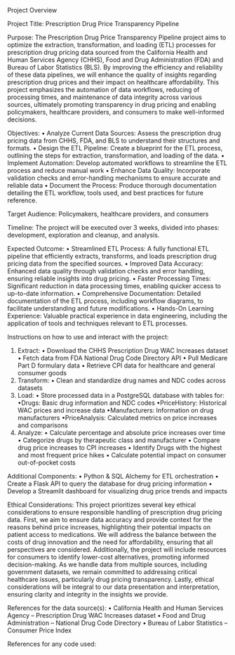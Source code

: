 Project Overview

Project Title:  Prescription Drug Price Transparency Pipeline

Purpose:
The Prescription Drug Price Transparency Pipeline project aims to optimize the extraction, transformation, and loading (ETL) processes for prescription drug pricing data sourced from the California Health and Human Services Agency (CHHS), Food and Drug Administration (FDA) and Bureau of Labor Statistics (BLS).  By improving the efficiency and reliability of these data pipelines, we will enhance the quality of insights regarding prescription drug prices and their impact on healthcare affordability.  This project emphasizes the automation of data workflows, reducing of processing times, and maintenance of data integrity across various sources, ultimately promoting transparency in drug pricing and enabling policymakers, healthcare providers, and consumers to make well-informed decisions.

Objectives:
•	Analyze Current Data Sources: Assess the prescription drug pricing data from CHHS, FDA, and BLS to understand their structures and formats.
•	Design the ETL Pipeline: Create a blueprint for the ETL process, outlining the steps for extraction, transformation, and loading of the data.
•	Implement Automation: Develop automated workflows to streamline the ETL process and reduce manual work
•	Enhance Data Quality: Incorporate validation checks and error-handling mechanisms to ensure accurate and reliable data
•	Document the Process: Produce thorough documentation detailing the ETL workflow, tools used, and best practices for future reference.

Target Audience:
Policymakers, healthcare providers, and consumers

Timeline:
The project will be executed over 3 weeks, divided into phases: development, exploration and cleanup, and analysis.

Expected Outcome:
•	Streamlined ETL Process:  A fully functional ETL pipeline that efficiently extracts, transforms, and loads prescription drug pricing data from the specified sources.
•	Improved Data Accuracy: Enhanced data quality through validation checks and error handling, ensuring reliable insights into drug pricing.
•	Faster Processing Times: Significant reduction in data processing times, enabling quicker access to up-to-date information.
•	Comprehensive Documentation: Detailed documentation of the ETL process, including workflow diagrams, to facilitate understanding and future modifications.
•	Hands-On Learning Experience: Valuable practical experience in data engineering, including the application of tools and techniques relevant to ETL processes.

Instructions on how to use and interact with the project:
1.	Extract:
•	Download the CHHS Prescription Drug WAC Increases dataset
•	Fetch data from FDA National Drug Code Directory API
•	Pull Medicare Part D formulary data
•	Retrieve CPI data for healthcare and general consumer goods
2.	Transform:
•	Clean and standardize drug names and NDC codes across datasets
3.	Load:
•	Store processed data in a PostgreSQL database with tables for:
    •Drugs: Basic drug information and NDC codes
    •PriceHistory: Historical WAC prices and increase data
    •Manufacturers: Information on drug manufacturers
    •PriceAnalysis: Calculated metrics on price increases and comparisons
4.	Analyze:
•   Calculate percentage and absolute price increases over time
•   Categorize drugs by therapeutic class and manufacturer
•   Compare drug price increases to CPI increases
•   Identify Drugs with the highest and most frequent price hikes
•   Calculate potential impact on consumer out-of-pocket costs


Additional Components:
•	Python & SQL Alchemy for ETL orchestration
•	Create a Flask API to query the database for drug pricing information
•	Develop a Streamlit dashboard for visualizing drug price trends and impacts

Ethical Considerations:
This project prioritizes several key ethical considerations to ensure responsible handling of prescription drug pricing data. First, we aim to ensure data accuracy and provide context for the reasons behind price increases, highlighting their potential impacts on patient access to medications. We will address the balance between the costs of drug innovation and the need for affordability, ensuring that all perspectives are considered. Additionally, the project will include resources for consumers to identify lower-cost alternatives, promoting informed decision-making. As we handle data from multiple sources, including government datasets, we remain committed to addressing critical healthcare issues, particularly drug pricing transparency. Lastly, ethical considerations will be integral to our data presentation and interpretation, ensuring clarity and integrity in the insights we provide.


References for the data source(s):
•	California Health and Human Services Agency – Prescription Drug WAC Increases dataset
•	Food and Drug Administration – National Drug Code Directory 
•	Bureau of Labor Statistics – Consumer Price Index

References for any code used:

